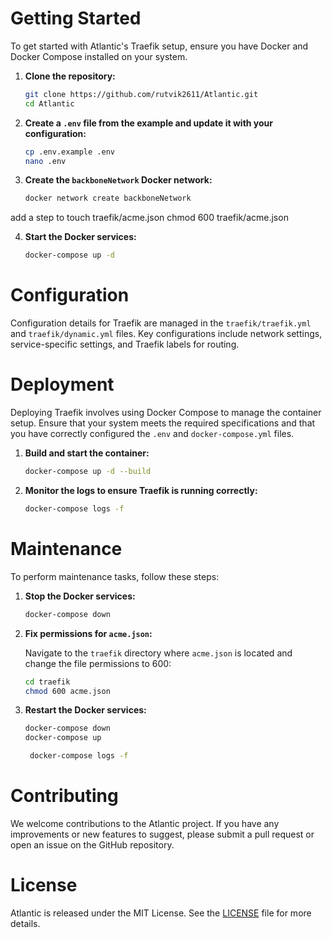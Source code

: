 # Getting Started

To get started with Atlantic's Traefik setup, ensure you have Docker and Docker Compose installed on your system.

1. **Clone the repository:**

    ```bash
    git clone https://github.com/rutvik2611/Atlantic.git
    cd Atlantic
    ```

2. **Create a `.env` file from the example and update it with your configuration:**

    ```bash
    cp .env.example .env
    nano .env
    ```



3. **Create the `backboneNetwork` Docker network:**

    ```bash
    docker network create backboneNetwork
    ```
add a step to 
touch traefik/acme.json
chmod 600 traefik/acme.json

4. **Start the Docker services:**

    ```bash
    docker-compose up -d
    ```

# Configuration

Configuration details for Traefik are managed in the `traefik/traefik.yml` and `traefik/dynamic.yml` files. Key configurations include network settings, service-specific settings, and Traefik labels for routing.

# Deployment

Deploying Traefik involves using Docker Compose to manage the container setup. Ensure that your system meets the required specifications and that you have correctly configured the `.env` and `docker-compose.yml` files.

1. **Build and start the container:**

    ```bash
    docker-compose up -d --build
    ```

2. **Monitor the logs to ensure Traefik is running correctly:**

    ```bash
    docker-compose logs -f
    ```

# Maintenance

To perform maintenance tasks, follow these steps:

1. **Stop the Docker services:**

    ```bash
    docker-compose down
    ```

2. **Fix permissions for `acme.json`:**

    Navigate to the `traefik` directory where `acme.json` is located and change the file permissions to 600:

    ```bash
    cd traefik
    chmod 600 acme.json
    ```

3. **Restart the Docker services:**

    ```bash
    docker-compose down
    docker-compose up
    ```
   ```bash
    docker-compose logs -f
    ```


# Contributing

We welcome contributions to the Atlantic project. If you have any improvements or new features to suggest, please submit a pull request or open an issue on the GitHub repository.

# License

Atlantic is released under the MIT License. See the [LICENSE](LICENSE) file for more details.
